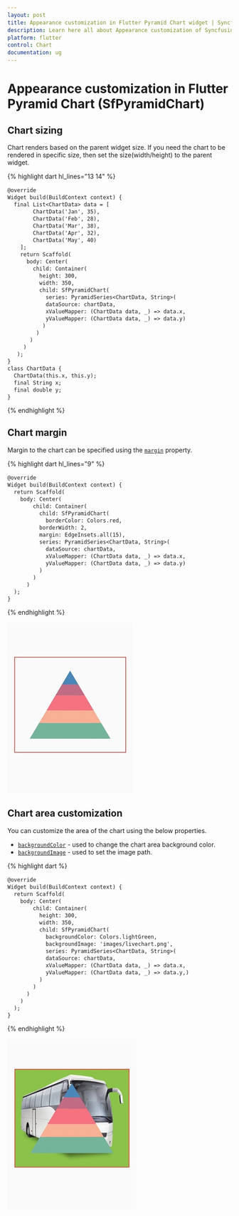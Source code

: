 ```yaml
---
layout: post
title: Appearance customization in Flutter Pyramid Chart widget | Syncfusion 
description: Learn here all about Appearance customization of Syncfusion Flutter Pyramid Chart (SfPyramidChart) widget and more.
platform: flutter
control: Chart
documentation: ug
---
```


# Appearance customization in Flutter Pyramid Chart (SfPyramidChart)

## Chart sizing

Chart renders based on the parent widget size. If you need the chart to be rendered in specific size, then set the size(width/height) to the parent widget.

{% highlight dart hl_lines="13 14" %} 

    @override
    Widget build(BuildContext context) {
      final List<ChartData> data = [
            ChartData('Jan', 35),
            ChartData('Feb', 28),
            ChartData('Mar', 38),
            ChartData('Apr', 32),
            ChartData('May', 40)
        ];
        return Scaffold(
          body: Center(
            child: Container(
              height: 300,
              width: 350,
              child: SfPyramidChart(
                series: PyramidSeries<ChartData, String>(
                dataSource: chartData,
                xValueMapper: (ChartData data, _) => data.x,
                yValueMapper: (ChartData data, _) => data.y)
               )
             )
           )
         )
       );
    }
    class ChartData {
      ChartData(this.x, this.y);
      final String x;
      final double y;
    }

{% endhighlight %}

## Chart margin

Margin to the chart can be specified using the [`margin`](https://pub.dev/documentation/syncfusion_flutter_charts/latest/charts/SfPyramidChart/margin.html) property.

{% highlight dart hl_lines="9" %} 

    @override
    Widget build(BuildContext context) {
      return Scaffold(
        body: Center(
            child: Container(
              child: SfPyramidChart(
                borderColor: Colors.red,
              borderWidth: 2,
              margin: EdgeInsets.all(15),
              series: PyramidSeries<ChartData, String>(
                dataSource: chartData,
                xValueMapper: (ChartData data, _) => data.x,
                yValueMapper: (ChartData data, _) => data.y)
              )
            )
          )
      );
    }

{% endhighlight %}

![margin](images\chart-title\chart_margin.png)

## Chart area customization

You can customize the area of the chart using the below properties.

* [`backgroundColor`](https://pub.dev/documentation/syncfusion_flutter_charts/latest/charts/SfPyramidChart/backgroundColor.html) - used to change the chart area background color.
* [`backgroundImage`](https://pub.dev/documentation/syncfusion_flutter_charts/latest/charts/SfPyramidChart/backgroundImage.html) - used to set the image path.

{% highlight dart %} 

    @override
    Widget build(BuildContext context) {
      return Scaffold(
        body: Center(
            child: Container(
              height: 300, 
              width: 350, 
              child: SfPyramidChart(
                backgroundColor: Colors.lightGreen,
                backgroundImage: 'images/livechart.png',
                series: PyramidSeries<ChartData, String>(
                dataSource: chartData,
                xValueMapper: (ChartData data, _) => data.x,
                yValueMapper: (ChartData data, _) => data.y,)
              )
            )
          )
        )
      );
    }

{% endhighlight %}

![customization](images\chart-title\customization.png)
